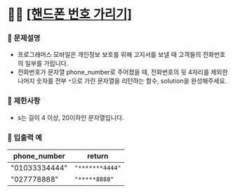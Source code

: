 # ✍🏻 <a href = "https://programmers.co.kr/learn/courses/30/lessons/12948" target=_blank >[핸드폰 번호 가리기]</a>

### 📖 문제설명

- 프로그래머스 모바일은 개인정보 보호를 위해 고지서를 보낼 때 고객들의 전화번호의 일부를 가립니다.
- 전화번호가 문자열 phone_number로 주어졌을 때, 전화번호의 뒷 4자리를 제외한 나머지 숫자를 전부 `*`으로 가린 문자열을 리턴하는 함수, solution을 완성해주세요.

### 📖 제한사항

- s는 길이 4 이상, 20이하인 문자열입니다.

### 📖 입출력 예

| phone_number  | return          |
| ------------- | --------------- |
| "01033334444" | `"*******4444"` |
| "027778888"   | `"*****8888"`   |

